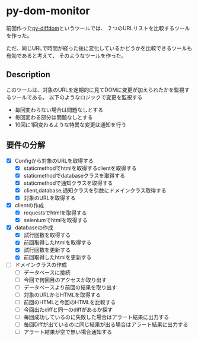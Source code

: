 # py-dom-monitor
前回作った[py-diffdom](https://github.com/Taurin190/py-diffdom)というツールでは、
２つのURLリストを比較するツールを作った。

ただ、同じURLで時間が経った後に変化しているかどうかを比較できるツールも有効であると考えて、
そのようなツールを作った。

## Description
このツールは、対象のURLを定期的に見てDOMに変更が加えられたかを監視するツールである。
以下のようなロジックで変更を監視する
- 毎回変わらない場合は問題なしとする
- 毎回変わる部分は問題なしとする
- 10回に1回変わるような特異な変更は通知を行う

## 要件の分解
- [x] Configから対象のURLを取得する
  - [x] staticmethodでhtmlを取得するclientを取得する
  - [x] staticmethodでdatabaseクラスを取得する
  - [x] staticmethodで通知クラスを取得する
  - [x] client,database,通知クラスを引数にドメインクラス取得する
  - [x] 対象のURLを取得する
- [x] clientの作成
  - [x] requestsでhtmlを取得する
  - [x] seleniumでhtmlを取得する
- [x] databaseの作成
  - [x] 試行回数を取得する
  - [x] 前回取得したhtmlを取得する
  - [x] 試行回数を更新する
  - [x] 前回取得したhtmlを更新する
- [ ] ドメインクラスの作成
  - [ ] データベースに接続
  - [ ] 今回で何回目のアクセスか取り出す
  - [ ] データベースより前回の結果を取り出す
  - [ ] 対象のURLからHTMLを取得する
  - [ ] 前回のHTMLと今回のHTMLを比較する
  - [ ] 今回出たdiffと同一のdiffがあるか探す
  - [ ] 毎回成功しているのに失敗した場合はアラート結果に出力する
  - [ ] 毎回Diffが出ているのに同じ結果が出る場合はアラート結果に出力する
  - [ ] アラート結果が空で無い場合通知する